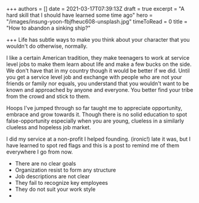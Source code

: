 +++
authors = []
date = 2021-03-17T07:39:13Z
draft = true
excerpt = "A hard skill that I should have learned some time ago"
hero = "/images/insung-yoon-fbjfheuc608-unsplash.jpg"
timeToRead = 0
title = "How to abandon a sinking ship?"

+++
Life has subtle ways to make you think about your character that you wouldn't do otherwise, normally.

I like a certain American tradition, they make teenagers to work at service level jobs to make them learn about life and make a few bucks on the side. We don't have that in my country though it would be better if we did. Until you get a service level job and exchange with people who are not your friends or family nor equals, you understand that you wouldn't want to be known and approached by anyone and everyone. You better find your tribe from the crowd and stick to them.

Hoops I've jumped through so far taught me to appreciate opportunity, embrace and grow towards it. Though there is no solid education to spot false-opportunity especially when you are young, clueless in a similarly clueless and hopeless job market.

I did my service at a non-profit I helped founding. (ironic!) late it was, but I have learned to spot red flags and this is a post to remind me of them everywhere I go from now.

* There are no clear goals
* Organization resist to form any structure
* Job descriptions are not clear
* They fail to recognize key employees
* They do not suit your work style
* 
